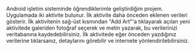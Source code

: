 Android işletim sisteminde öğrendiklerimle geliştirdiğim projem. Uygulamada iki aktivite bulunur. İlk aktivite daha önceden eklenen 
verileri gösterir. İlk aktivitenin sağ-üst kısmından "Add Art"'a tıklayarak açılan yeni aktivitede galeriden fotoğraf seçerek ve 
metin yazarak, bu verilerinizi veritabanına kaydedebilirsiniz. İlk aktivitede eğer önceden yazdığınız verilerine tıklarsanız, 
detaylarını görebilir ve internete yönlendirilebilirsiniz. 
